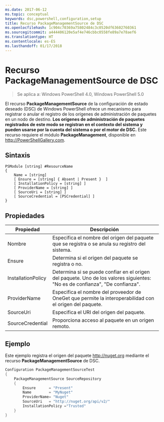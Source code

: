 ```yaml
---
ms.date: 2017-06-12
ms.topic: conceptual
keywords: dsc,powershell,configuration,setup
title: Recurso PackageManagementSource de DSC
ms.openlocfilehash: 1c904c70369a75802484c3c0520df63602760361
ms.sourcegitcommit: a444406120e5af4e746cbbc0558fe89a7e78aef6
ms.translationtype: HT
ms.contentlocale: es-ES
ms.lasthandoff: 01/17/2018
---
```

# <a name="dsc-packagemanagementsource-resource"></a>Recurso PackageManagementSource de DSC

> Se aplica a: Windows PowerShell 4.0, Windows PowerShell 5.0

El recurso **PackageManagementSource** de la configuración de estado deseado (DSC) de Windows PowerShell ofrece un mecanismo para registrar o anular el registro de los orígenes de administración de paquetes en un nodo de destino. **Los orígenes de administración de paquetes registrados de este modo se registran en el contexto del sistema y pueden usarse por la cuenta del sistema o por el motor de DSC.** Este recurso requiere el módulo **PackageManagement**, disponible en http://PowerShellGallery.com.

## <a name="syntax"></a>Sintaxis

```
PSModule [string] #ResourceName
{
    Name = [string]
    [ Ensure = [string] { Absent | Present }  ]
    [ InstallationPolicy = [string] ]
    [ ProviderName = [string] ]
    [ SourceUri = [string] ]
    [ SourceCredential = [PSCredential] ]
}
```

## <a name="properties"></a>Propiedades
|  Propiedad  |  Descripción   | 
|---|---| 
| Nombre| Especifica el nombre del origen del paquete que se registra o se anula su registro del sistema.| 
| Ensure| Determina si el origen del paquete se registra o no.| 
| InstallationPolicy| Determina si se puede confiar en el origen del paquete. Uno de los valores siguientes: "No es de confianza", "De confianza".| 
| ProviderName| Especifica el nombre del proveedor de OneGet que permite la interoperabilidad con el origen del paquete.| 
| SourceUri| Especifica el URI del origen del paquete.| 
| SourceCredential| Proporciona acceso al paquete en un origen remoto.| 

## <a name="example"></a>Ejemplo

Este ejemplo registra el origen del paquete http://nuget.org mediante el recurso **PackageManagementSource** de DSC.

```powershell
Configuration PackageManagementSourceTest
{    
    PackageManagementSource SourceRepository
    {
        Ensure      = "Present" 
        Name        = "MyNuget" 
        ProviderName= "Nuget" 
        SourceUri   = "http://nuget.org/api/v2/"   
        InstallationPolicy ="Trusted" 
    }
}
```

